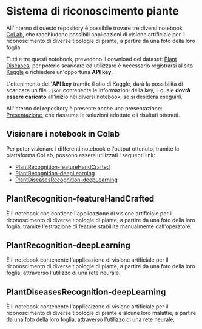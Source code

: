 # Sistema di riconoscimento piante

All'interno di questo repository è possibile trovare tre diversi notebook [CoLab](https://colab.research.google.com/), che racchiudono possibili applicazioni di visione artificiale per il riconoscimento di diverse tipologie di piante, a partire da una foto della loro foglia.

Tutti e tre questi notebook, prevedono il download del dataset: [Plant Diseases](https://www.kaggle.com/datasets/vipoooool/new-plant-diseases-dataset); per poterlo scaricare ed utilizzare è necessario registrarsi al sito [Kaggle](https://www.kaggle.com/) e richiedere un'opportuna **API key**. 

L'ottenimento dell'**API key** tramite il sito di Kaggle, darà la possibilità di scaricare un file `.json` contenente le informazioni della key, il quale **dovrà essere caricato** all'inizio nei diversi notebook, se si desidera eseguirli.

All'interno del repository è presente anche una presentazione: [Presentazione](https://github.com/AnnaVitali/plantRecognition/blob/master/Presentazione/Presentazione_Sistema_di_riconoscimento_piante.pdf), che riassume le soluzioni adottate e i risultati ottenuti.

## Visionare i notebook in Colab

Per poter visionare i differenti notebook e l'output ottenuto, tramite la piattaforma CoLab, possono essere utilizzati i seguenti link:

- [PlantRecognition-featureHandCrafted](https://colab.research.google.com/drive/1z7lzNsPXD3GCt4G00CmppCSSVbr61tjK?usp=sharing)
- [PlantRecognition-deepLearning](https://colab.research.google.com/drive/1hrZNlgHyuDDuQCRIm6HN1i3ok6UwZI0W?usp=sharing)
- [PlantDiseasesRecognition-deepLearning](https://colab.research.google.com/drive/150DNobbR8U791ZvlFvIwaAHfSH8j1kuK?usp=sharing)

## PlantRecognition-featureHandCrafted

È il notebook che contiene l'applicazione di visione artificiale per il riconoscimento di diverse tipologie di piante, a partire da una foto della loro foglia, tramite l'estrazione di feature stabillite manualmente dall'operatore.

## PlantRecognition-deepLearning

È il notebook contenente l'applicazione di visione artificiale per il riconoscimento di diverse tipologie di piante, a partire da una foto della loro foglia, attraverso l'utilizzo di una rete neurale.


## PlantDiseasesRecognition-deepLearning

È il notebook contenente l'applicaizone di visione artificiale per il riconoscimento di diverse tipologie di piante e alcune loro malattie, a partire da una foto della loro foglia, attraverso l'utilizzo di una rete neurale.
